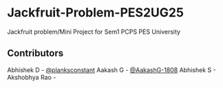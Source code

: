 # Jackfruit-Problem-PES2UG25
Jackfruit problem/Mini Project for Sem1 PCPS PES University

## Contributors
Abhishek D - [@planksconstant](https://github.com/planksconstant)
Aakash G - [@AakashG-1808](https://github.com/AakashG-1808)
Abhishek S - []()
Akshobhya Rao - []()